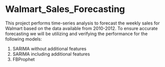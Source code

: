 # Walmart_Sales_Forecasting
This project performs time-series analysis to forecast the weekly sales for Walmart based on the data available from 2010-2012. To ensure accurate forecasting we will be utilizing and verifying the performance for the following models: 
1. SARIMA without additional features 
2. SARIMA including additional features 
3. FBProphet

